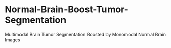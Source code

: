 # Normal-Brain-Boost-Tumor-Segmentation
Multimodal Brain Tumor Segmentation Boosted by Monomodal Normal Brain Images
